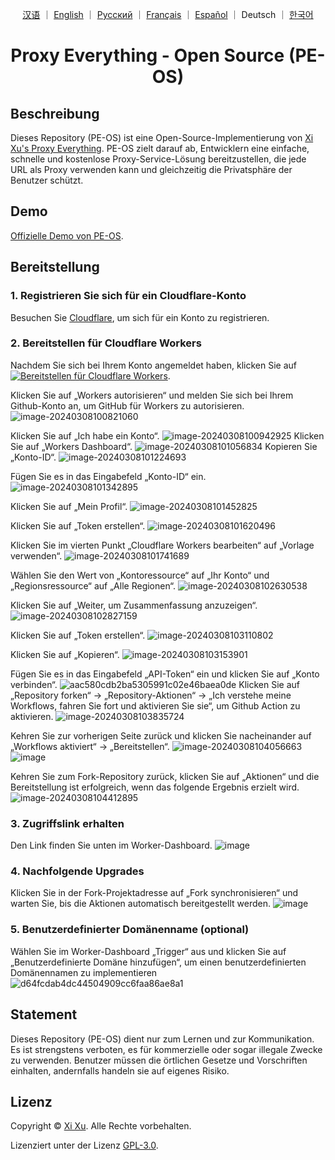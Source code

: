 <div align="center">

<a href="README_ZH.md">汉语</a> ｜ <a href="/README.md">English</a> ｜ <a href="README_RU.md">Русский</a> ｜ <a href="README_FR.md">Français</a> ｜ <a href="README_ES.md">Español</a> ｜ Deutsch ｜ <a href="README_KO.md">한국어</a>

# Proxy Everything - Open Source (PE-OS)

</div>

## Beschreibung

Dieses Repository (PE-OS) ist eine Open-Source-Implementierung von [Xi Xu's Proxy Everything](https://proxy.xi-xu.me). PE-OS zielt darauf ab, Entwicklern eine einfache, schnelle und kostenlose Proxy-Service-Lösung bereitzustellen, die jede URL als Proxy verwenden kann und gleichzeitig die Privatsphäre der Benutzer schützt.

## Demo

[Offizielle Demo von PE-OS](https://pe-os.xi-xu.me).

## Bereitstellung

### 1. Registrieren Sie sich für ein Cloudflare-Konto

Besuchen Sie [Cloudflare](https://dash.cloudflare.com/sign-up), um sich für ein Konto zu registrieren.

### 2. Bereitstellen für Cloudflare Workers

Nachdem Sie sich bei Ihrem Konto angemeldet haben, klicken Sie auf [![Bereitstellen für Cloudflare Workers](https://deploy.workers.cloudflare.com/button)](https://deploy.workers.cloudflare.com/?url=https://github.com/xixu-me/Proxy-Everything).

Klicken Sie auf „Workers autorisieren“ und melden Sie sich bei Ihrem Github-Konto an, um GitHub für Workers zu autorisieren.
![image-20240308100821060](https://github.com/Harry-zklcdc/go-proxy-bingai/assets/21104213/241edb52-b1ef-4a2c-8525-bfa3d148391b)

Klicken Sie auf „Ich habe ein Konto“.
![image-20240308100942925](https://github.com/Harry-zklcdc/go-proxy-bingai/assets/21104213/219fc538-e412-4a52-913c-6c4878d50325) Klicken Sie auf „Workers Dashboard“.
![image-20240308101056834](https://github.com/Harry-zklcdc/go-proxy-bingai/assets/21104213/4b4a96be-90b3-40cc-9b50-b214980f2ab2) Kopieren Sie „Konto-ID“.
![image-20240308101224693](https://github.com/Harry-zklcdc/go-proxy-bingai/assets/21104213/da6f8b64-f6e1-40c0-b812-54f86d8b97c0)

Fügen Sie es in das Eingabefeld „Konto-ID“ ein.
![image-20240308101342895](https://github.com/Harry-zklcdc/go-proxy-bingai/assets/21104213/4df45a68-855f-4acd-a9be-6d0da63a49a5)

Klicken Sie auf „Mein Profil“.
![image-20240308101452825](https://github.com/Harry-zklcdc/go-proxy-bingai/assets/21104213/4d21f38a-f313-4d66-baf9-83ce1df93f02)

Klicken Sie auf „Token erstellen“.
![image-20240308101620496](https://github.com/Harry-zklcdc/go-proxy-bingai/assets/21104213/41e82d1b-27ea-44a0-8cfe-ae66233544ad)

Klicken Sie im vierten Punkt „Cloudflare Workers bearbeiten“ auf „Vorlage verwenden“.
![image-20240308101741689](https://github.com/Harry-zklcdc/go-proxy-bingai/assets/21104213/3974817c-2787-4148-95f9-96f58ef78aee)

Wählen Sie den Wert von „Kontoressource“ auf „Ihr Konto“ und „Regionsressource“ auf „Alle Regionen“.
![image-20240308102630538](https://github.com/Harry-zklcdc/go-proxy-bingai/assets/21104213/cd20fa0a-b75d-489d-85c0-49a063abea8a)

Klicken Sie auf „Weiter, um Zusammenfassung anzuzeigen“.
![image-20240308102827159](https://github.com/Harry-zklcdc/go-proxy-bingai/assets/21104213/9d91e08b-743b-476a-b74e-5b2f46b97ac2)

Klicken Sie auf „Token erstellen“.
![image-20240308103110802](https://github.com/Harry-zklcdc/go-proxy-bingai/assets/21104213/db6cde35-cf88-4fde-a58a-d3b204dabc17)

Klicken Sie auf „Kopieren“.
![image-20240308103153901](https://github.com/Harry-zklcdc/go-proxy-bingai/assets/21104213/0309e295-d77a-4d27-918e-706e2169347f)

Fügen Sie es in das Eingabefeld „API-Token“ ein und klicken Sie auf „Konto verbinden“.
![aac580cdb2ba5305991c02e46baea0de](https://github.com/Harry-zklcdc/go-proxy-bingai/assets/21104213/eb3bb593-13df-4a67-976d-4fbb5f369e51) Klicken Sie auf „Repository forken“ -> „Repository-Aktionen“ -> „Ich verstehe meine Workflows, fahren Sie fort und aktivieren Sie sie“, um Github Action zu aktivieren.
![image-20240308103835724](https://github.com/Harry-zklcdc/go-proxy-bingai/assets/21104213/a0d89011-edb5-4622-9bb0-c40f6420e936)

Kehren Sie zur vorherigen Seite zurück und klicken Sie nacheinander auf „Workflows aktiviert“ -> „Bereitstellen“.
![image-20240308104056663](https://github.com/Harry-zklcdc/go-proxy-bingai/assets/21104213/d29844b4-6eda-4da1-984c-3f4507e1c213)
![image](https://github.com/Harry-zklcdc/go-proxy-bingai/assets/21104213/63691c2a-b26d-48cd-9c42-6fd74e44694b)

Kehren Sie zum Fork-Repository zurück, klicken Sie auf „Aktionen“ und die Bereitstellung ist erfolgreich, wenn das folgende Ergebnis erzielt wird.
![image-20240308104412895](https://github.com/Harry-zklcdc/go-proxy-bingai/assets/21104213/ae35e302-c3cf-4662-badb-926b56b19565)

### 3. Zugriffslink erhalten

Den Link finden Sie unten im Worker-Dashboard.
![image](https://github.com/Harry-zklcdc/go-proxy-bingai/assets/21104213/8fef9dd4-285e-414a-9237-5378e981b96c)

### 4. Nachfolgende Upgrades

Klicken Sie in der Fork-Projektadresse auf „Fork synchronisieren“ und warten Sie, bis die Aktionen automatisch bereitgestellt werden.
![image](https://github.com/Harry-zklcdc/go-proxy-bingai/assets/21104213/16ca803a-fe4b-431e-97b0-f04b8a217220)

### 5. Benutzerdefinierter Domänenname (optional)

Wählen Sie im Worker-Dashboard „Trigger“ aus und klicken Sie auf „Benutzerdefinierte Domäne hinzufügen“, um einen benutzerdefinierten Domänennamen zu implementieren
![d64fcdab4dc44504909cc6faa86ae8a1](https://github.com/Harry-zklcdc/go-proxy-bingai/assets/21104213/6f0de2c5-1dd4-4801-b163-6d485836c73d)

## Statement

Dieses Repository (PE-OS) dient nur zum Lernen und zur Kommunikation. Es ist strengstens verboten, es für kommerzielle oder sogar illegale Zwecke zu verwenden. Benutzer müssen die örtlichen Gesetze und Vorschriften einhalten, andernfalls handeln sie auf eigenes Risiko.

## Lizenz

Copyright &copy; [Xi Xu](https://xi-xu.me). Alle Rechte vorbehalten.

Lizenziert unter der Lizenz [GPL-3.0](https://github.com/xixu-me/Proxy-Everything/blob/main/LICENSE).
